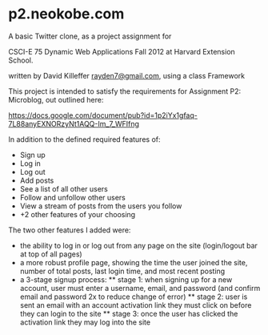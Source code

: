 p2.neokobe.com
===================================================================

A basic Twitter clone, as a project assignment for

CSCI-E 75 Dynamic Web Applications
Fall 2012 at Harvard Extension School.

written by David Killeffer <rayden7@gmail.com>, using a class Framework


This project is intended to satisfy the requirements for Assignment P2: Microblog, out outlined here:

https://docs.google.com/document/pub?id=1p2iYx1gfaq-7L88anyEXNORzyNt1AQQ-Im_7_WFIfng

In addition to the defined required features of:

* Sign up
* Log in
* Log out
* Add posts
* See a list of all other users
* Follow and unfollow other users
* View a stream of posts from the users you follow
* +2 other features of your choosing

The two other features I added were:

* the ability to log in or log out from any page on the site (login/logout bar at top of all pages)
* a more robust profile page, showing the time the user joined the site, number of total posts, last login time, and most recent posting
* a 3-stage signup process:
** stage 1: when signing up for a new account, user must enter a username, email, and password (and confirm email and password 2x to reduce change of error)
** stage 2: user is sent an email with an account activation link they must click on before they can login to the site
** stage 3: once the user has clicked the activation link they may log into the site





